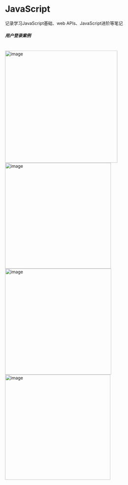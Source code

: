 # JavaScript
记录学习JavaScript基础、web APIs、JavaScript进阶等笔记


<h5>用户登录案例</h5><br>
<img width="366" alt="image" src="https://user-images.githubusercontent.com/67896996/225648498-50f3dd42-77a1-4f41-ac42-704693d1ced8.png">
<img width="345" alt="image" src="https://user-images.githubusercontent.com/67896996/225648049-e3b4775c-c163-4a74-b500-353ff8521a37.png">
<img width="346" alt="image" src="https://user-images.githubusercontent.com/67896996/225648165-ae213597-78aa-47bf-923e-9d4fec27980e.png">
<img width="343" alt="image" src="https://user-images.githubusercontent.com/67896996/225647972-9d400990-ce9e-49f1-90fc-67fdc2aa5e83.png">

